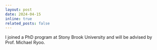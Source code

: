 ```yaml
---
layout: post
date: 2024-04-15
inline: true
related_posts: false
---
```


I joined a PhD program at Stony Brook University and will be advised by Prof. Michael Ryoo.
